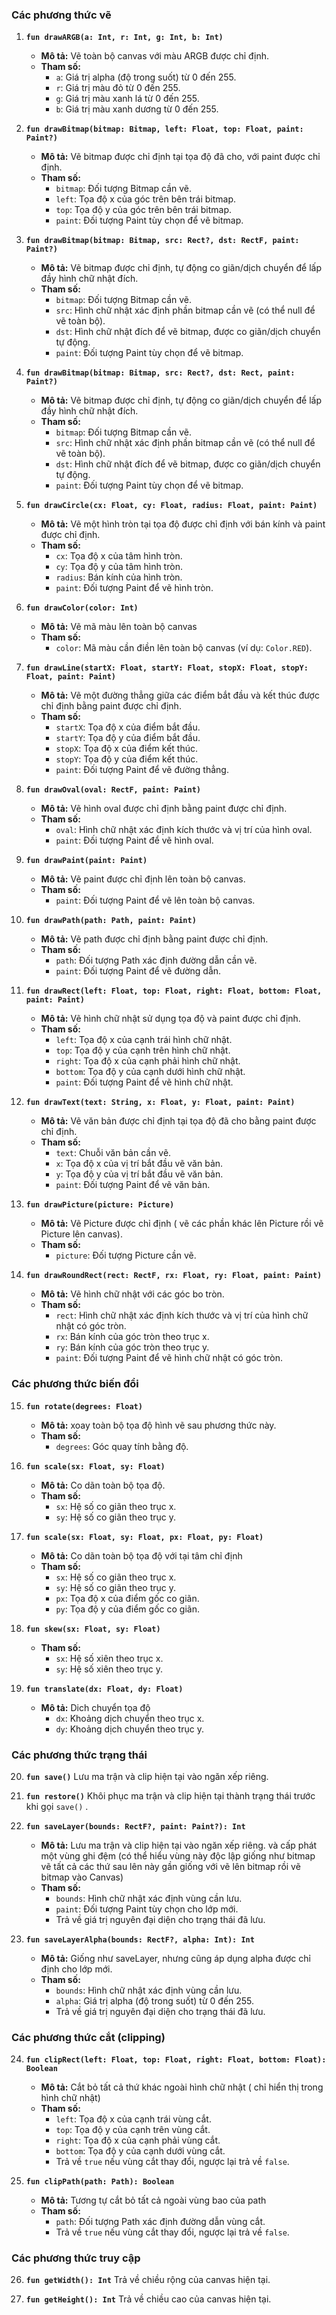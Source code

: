 ### Các phương thức vẽ

1. **`fun drawARGB(a: Int, r: Int, g: Int, b: Int)`**
   - **Mô tả:** Vẽ toàn bộ canvas với màu ARGB được chỉ định.
   - **Tham số:**
        - `a`: Giá trị alpha (độ trong suốt) từ 0 đến 255.
        - `r`: Giá trị màu đỏ từ 0 đến 255.
        - `g`: Giá trị màu xanh lá từ 0 đến 255.
        - `b`: Giá trị màu xanh dương từ 0 đến 255.

2. **`fun drawBitmap(bitmap: Bitmap, left: Float, top: Float, paint: Paint?)`**
   - **Mô tả:** Vẽ bitmap được chỉ định tại tọa độ đã cho, với paint được chỉ định.
   - **Tham số:**
        - `bitmap`: Đối tượng Bitmap cần vẽ.
        - `left`: Tọa độ x của góc trên bên trái bitmap.
        - `top`: Tọa độ y của góc trên bên trái bitmap.
        - `paint`: Đối tượng Paint tùy chọn để vẽ bitmap.

3. **`fun drawBitmap(bitmap: Bitmap, src: Rect?, dst: RectF, paint: Paint?)`**
   - **Mô tả:** Vẽ bitmap được chỉ định, tự động co giãn/dịch chuyển để lấp đầy hình chữ nhật đích.
   - **Tham số:**
        - `bitmap`: Đối tượng Bitmap cần vẽ.
        - `src`: Hình chữ nhật xác định phần bitmap cần vẽ (có thể null để vẽ toàn bộ).
        - `dst`: Hình chữ nhật đích để vẽ bitmap, được co giãn/dịch chuyển tự động.
        - `paint`: Đối tượng Paint tùy chọn để vẽ bitmap.

4. **`fun drawBitmap(bitmap: Bitmap, src: Rect?, dst: Rect, paint: Paint?)`**
   - **Mô tả:** Vẽ bitmap được chỉ định, tự động co giãn/dịch chuyển để lấp đầy hình chữ nhật đích.
   - **Tham số:**
        - `bitmap`: Đối tượng Bitmap cần vẽ.
        - `src`: Hình chữ nhật xác định phần bitmap cần vẽ (có thể null để vẽ toàn bộ).
        - `dst`: Hình chữ nhật đích để vẽ bitmap, được co giãn/dịch chuyển tự động.
        - `paint`: Đối tượng Paint tùy chọn để vẽ bitmap.

5. **`fun drawCircle(cx: Float, cy: Float, radius: Float, paint: Paint)`**
   - **Mô tả:** Vẽ một hình tròn tại tọa độ được chỉ định với bán kính và paint được chỉ định.
   - **Tham số:**
        - `cx`: Tọa độ x của tâm hình tròn.
        - `cy`: Tọa độ y của tâm hình tròn.
        - `radius`: Bán kính của hình tròn.
        - `paint`: Đối tượng Paint để vẽ hình tròn.

6. **`fun drawColor(color: Int)`**
   - **Mô tả:** Vẽ mã màu lên toàn bộ canvas
   - **Tham số:**
        - `color`: Mã màu cần điền lên toàn bộ canvas (ví dụ: `Color.RED`).

7. **`fun drawLine(startX: Float, startY: Float, stopX: Float, stopY: Float, paint: Paint)`**
   - **Mô tả:** Vẽ một đường thẳng giữa các điểm bắt đầu và kết thúc được chỉ định bằng paint được chỉ định.
   - **Tham số:**
        - `startX`: Tọa độ x của điểm bắt đầu.
        - `startY`: Tọa độ y của điểm bắt đầu.
        - `stopX`: Tọa độ x của điểm kết thúc.
        - `stopY`: Tọa độ y của điểm kết thúc.
        - `paint`: Đối tượng Paint để vẽ đường thẳng.

8. **`fun drawOval(oval: RectF, paint: Paint)`**
   - **Mô tả:** Vẽ hình oval được chỉ định bằng paint được chỉ định.
   - **Tham số:**
        - `oval`: Hình chữ nhật xác định kích thước và vị trí của hình oval.
        - `paint`: Đối tượng Paint để vẽ hình oval.

9. **`fun drawPaint(paint: Paint)`**
   - **Mô tả:** Vẽ paint được chỉ định lên toàn bộ canvas.
   - **Tham số:**
        - `paint`: Đối tượng Paint để vẽ lên toàn bộ canvas.

10. **`fun drawPath(path: Path, paint: Paint)`**
    - **Mô tả:** Vẽ path được chỉ định bằng paint được chỉ định.
    - **Tham số:**
        - `path`: Đối tượng Path xác định đường dẫn cần vẽ.
        - `paint`: Đối tượng Paint để vẽ đường dẫn.

11. **`fun drawRect(left: Float, top: Float, right: Float, bottom: Float, paint: Paint)`**
    - **Mô tả:** Vẽ hình chữ nhật sử dụng tọa độ và paint được chỉ định.
    - **Tham số:**
        - `left`: Tọa độ x của cạnh trái hình chữ nhật.
        - `top`: Tọa độ y của cạnh trên hình chữ nhật.
        - `right`: Tọa độ x của cạnh phải hình chữ nhật.
        - `bottom`: Tọa độ y của cạnh dưới hình chữ nhật.
        - `paint`: Đối tượng Paint để vẽ hình chữ nhật.

12. **`fun drawText(text: String, x: Float, y: Float, paint: Paint)`**
    - **Mô tả:** Vẽ văn bản được chỉ định tại tọa độ đã cho bằng paint được chỉ định.
    - **Tham số:**
        - `text`: Chuỗi văn bản cần vẽ.
        - `x`: Tọa độ x của vị trí bắt đầu vẽ văn bản.
        - `y`: Tọa độ y của vị trí bắt đầu vẽ văn bản.
        - `paint`: Đối tượng Paint để vẽ văn bản.

13. **`fun drawPicture(picture: Picture)`**
    - **Mô tả:** Vẽ Picture được chỉ định ( vẽ các phần khác lên Picture rồi vẽ Picture lên canvas).
    - **Tham số:**
        - `picture`: Đối tượng Picture cần vẽ.

14. **`fun drawRoundRect(rect: RectF, rx: Float, ry: Float, paint: Paint)`**
    - **Mô tả:** Vẽ hình chữ nhật với các góc bo tròn.
    - **Tham số:**
        - `rect`: Hình chữ nhật xác định kích thước và vị trí của hình chữ nhật có góc tròn.
        - `rx`: Bán kính của góc tròn theo trục x.
        - `ry`: Bán kính của góc tròn theo trục y.
        - `paint`: Đối tượng Paint để vẽ hình chữ nhật có góc tròn.

### Các phương thức biến đổi

15. **`fun rotate(degrees: Float)`**
    - **Mô tả:** xoay toàn bộ tọa độ hình vẽ sau phương thức này.
    - **Tham số:**
        - `degrees`: Góc quay tính bằng độ.

16. **`fun scale(sx: Float, sy: Float)`**
    -  **Mô tả:** Co dãn toàn bộ tọa độ.
    - **Tham số:**
        - `sx`: Hệ số co giãn theo trục x.
        - `sy`: Hệ số co giãn theo trục y.

17. **`fun scale(sx: Float, sy: Float, px: Float, py: Float)`**
    -  **Mô tả:** Co dãn toàn bộ tọa độ với tại tâm chỉ định
    - **Tham số:**
        - `sx`: Hệ số co giãn theo trục x.
        - `sy`: Hệ số co giãn theo trục y.
        - `px`: Tọa độ x của điểm gốc co giãn.
        - `py`: Tọa độ y của điểm gốc co giãn.

18. **`fun skew(sx: Float, sy: Float)`**
    - **Tham số:**
        - `sx`: Hệ số xiên theo trục x.
        - `sy`: Hệ số xiên theo trục y.

19. **`fun translate(dx: Float, dy: Float)`**
    - **Mô tả:** Dich chuyển tọa độ
        - `dx`: Khoảng dịch chuyển theo trục x.
        - `dy`: Khoảng dịch chuyển theo trục y.

### Các phương thức trạng thái

20. **`fun save()`**
    Lưu ma trận và clip hiện tại vào ngăn xếp riêng.

21. **`fun restore()`**
    Khôi phục ma trận và clip hiện tại thành trạng thái trước khi gọi `save()` .

22. **`fun saveLayer(bounds: RectF?, paint: Paint?): Int`**
    - **Mô tả:** Lưu ma trận và clip hiện tại vào ngăn xếp riêng. và cấp phát một vùng ghi đệm (có thể hiểu vùng này độc lập giống như bitmap vẽ tất cả các thứ sau lên này gần giống với vẽ lên bitmap rồi vẽ bitmap vào Canvas)
    - **Tham số:**
        - `bounds`: Hình chữ nhật xác định vùng cần lưu.
        - `paint`: Đối tượng Paint tùy chọn cho lớp mới.
        - Trả về giá trị nguyên đại diện cho trạng thái đã lưu.

23. **`fun saveLayerAlpha(bounds: RectF?, alpha: Int): Int`**
    - **Mô tả:** Giống như saveLayer, nhưng cũng áp dụng alpha được chỉ định cho lớp mới.
    - **Tham số:**
        - `bounds`: Hình chữ nhật xác định vùng cần lưu.
        - `alpha`: Giá trị alpha (độ trong suốt) từ 0 đến 255.
        - Trả về giá trị nguyên đại diện cho trạng thái đã lưu.

### Các phương thức cắt (clipping)

24. **`fun clipRect(left: Float, top: Float, right: Float, bottom: Float): Boolean`**
    - **Mô tả:** Cắt bỏ tất cả thứ khác ngoài hình chữ nhật ( chỉ hiển thị trong hình chữ nhật)
    - **Tham số:**
        - `left`: Tọa độ x của cạnh trái vùng cắt.
        - `top`: Tọa độ y của cạnh trên vùng cắt.
        - `right`: Tọa độ x của cạnh phải vùng cắt.
        - `bottom`: Tọa độ y của cạnh dưới vùng cắt.
        - Trả về `true` nếu vùng cắt thay đổi, ngược lại trả về `false`.

25. **`fun clipPath(path: Path): Boolean`**
    - **Mô tả:** Tương tự cắt bỏ tất cả ngoài vùng bao của path
    - **Tham số:**
        - `path`: Đối tượng Path xác định đường dẫn vùng cắt.
        - Trả về `true` nếu vùng cắt thay đổi, ngược lại trả về `false`.

### Các phương thức truy cập

26. **`fun getWidth(): Int`**
    Trả về chiều rộng của canvas hiện tại.

27. **`fun getHeight(): Int`**
    Trả về chiều cao của canvas hiện tại.


